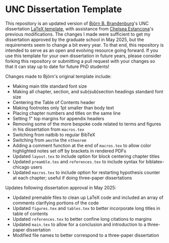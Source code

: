 # UNC Dissertation Template

This repository is an updated version of [Björn B. Brandenburg](https://people.mpi-sws.org/~bbb/)'s UNC dissertation [LaTeX template](https://www.cs.unc.edu/~bbb/), with assistance from [Chelsea Estancona](https://clestancona.wixsite.com/chelseaestancona)'s previous modifications. The changes I made were sufficient to get my dissertation approved by the graduate school in May 2025, but the requirements seem to change a bit every year. To that end, this repository is intended to serve as an open and evolving resource going forward. If you use this template for your own dissertation in future years, please consider forking this repository or submitting a pull request with your changes so that it can stay up to date for future PhD students!

Changes made to Björn's original template include:
- Making main title standard font size
- Making all chapter, section, and sub(sub)section headings standard font size
- Centering the Table of Contents header
- Making footnotes only 1pt smaller than body text
- Placing chapter numbers and titles on the same line
- Setting 1" top margins for appendix headers
- Removing some of the more bespoke code related to terms and figures in his dissertation from `macros.tex`
- Switching from natbib to regular BibTeX
- Switching from `amsthm` the `ntheorem`
- Adding a comment function at the end of `macros.tex` to allow color highlighted notes set off by brackets in rendered PDFs
- Updated `layout.tex` to include option for block centering chapter titles
- Updated `preamble.tex` and `references.tex` to include syntax for biblatex-chicago users
- Updated `macros.tex` to include option for restarting hypothesis counter at each chapter; useful if doing three-paper dissertations

Updates following dissertation approval in May 2025:
- Updated premable files to clean up LaTeX code and included an array of comments clarifying portions of the code
- Updated `figures.tex` and `tables.tex` to better incorporate long titles in table of contents
- Updated `references.tex` to better confine long citations to margins
- Updated `main.tex` to allow for a conclusion and introduction to a three-paper dissertation
- Modified file names to better correspond to a three-paper dissertation
